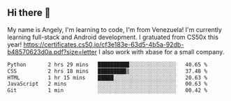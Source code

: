## Hi there 👋
My name is Angely, I'm learning to code, I'm from Venezuela!
I'm currently learning full-stack and Android development.
I gratuated from CS50x this year! https://certificates.cs50.io/cf3e183e-63d5-4b5a-92db-b48570623d0a.pdf?size=letter
I also work with xbase for a small company.

 <!--START_SECTION:waka-->

```txt
Python       2 hrs 29 mins   ██████████░░░░░░░░░░░░░░░   40.65 %
CSS          2 hrs 18 mins   █████████▒░░░░░░░░░░░░░░░   37.48 %
HTML         1 hr 15 mins    █████░░░░░░░░░░░░░░░░░░░░   20.63 %
JavaScript   2 mins          ░░░░░░░░░░░░░░░░░░░░░░░░░   00.63 %
Git          1 min           ░░░░░░░░░░░░░░░░░░░░░░░░░   00.42 %
```

<!--END_SECTION:waka-->
<!--
**angelycontrerasr/angelycontrerasr** is a ✨ _special_ ✨ repository because its `README.md` (this file) appears on your GitHub profile.

Here are some ideas to get you started:

- 🔭 I’m currently working on ...
- 🌱 I’m currently learning ...
- 👯 I’m looking to collaborate on ...
- 🤔 I’m looking for help with ...
- 💬 Ask me about ...
- 📫 How to reach me: ...
- 😄 Pronouns: ...
- ⚡ Fun fact: ...
-->
